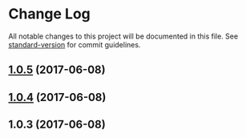 # Change Log

All notable changes to this project will be documented in this file. See [standard-version](https://github.com/conventional-changelog/standard-version) for commit guidelines.

<a name="1.0.5"></a>
## [1.0.5](https://github.com/mouss2010/ztocosiumcomp/compare/v1.0.4...v1.0.5) (2017-06-08)



<a name="1.0.4"></a>
## [1.0.4](https://github.com/mouss2010/ztocosiumcomp/compare/v1.0.3...v1.0.4) (2017-06-08)



<a name="1.0.3"></a>
## 1.0.3 (2017-06-08)
